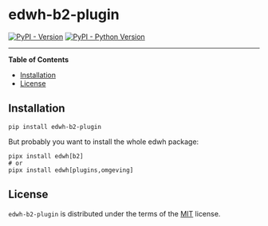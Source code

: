 # edwh-b2-plugin

[![PyPI - Version](https://img.shields.io/pypi/v/edwh-b2-plugin.svg)](https://pypi.org/project/edwh-b2-plugin)
[![PyPI - Python Version](https://img.shields.io/pypi/pyversions/edwh-b2-plugin.svg)](https://pypi.org/project/edwh-b2-plugin)

-----

**Table of Contents**

- [Installation](#installation)
- [License](#license)

## Installation

```console
pip install edwh-b2-plugin
```

But probably you want to install the whole edwh package:

```console
pipx install edwh[b2]
# or
pipx install edwh[plugins,omgeving]
```

## License

`edwh-b2-plugin` is distributed under the terms of the [MIT](https://spdx.org/licenses/MIT.html) license.
